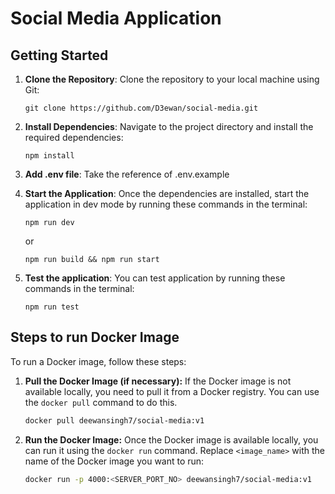 # Social Media Application 

## Getting Started

1. **Clone the Repository**: Clone the repository to your local machine using Git:

   ```
   git clone https://github.com/D3ewan/social-media.git
   ```

2. **Install Dependencies**: Navigate to the project directory and install the required dependencies:

   ```
   npm install
   ```
3. **Add .env file**: Take the reference of  .env.example

4. **Start the Application**: Once the dependencies are installed, start the application in dev mode by running these commands in the terminal:

   ```
   npm run dev
   ```

   or

   ```
   npm run build && npm run start
   ```
5. **Test the application**: You can test application by running these commands in the terminal:
   ```
   npm run test
   ```

## Steps to run Docker Image

To run a Docker image, follow these steps:

1. **Pull the Docker Image (if necessary):** If the Docker image is not available locally, you need to pull it from a Docker registry. You can use the `docker pull` command to do this.
   
    ```bash
   docker pull deewansingh7/social-media:v1
    ```

3. **Run the Docker Image:** Once the Docker image is available locally, you can run it using the `docker run` command. Replace `<image_name>` with the name of the Docker image you want to run:

    ```bash
    docker run -p 4000:<SERVER_PORT_NO> deewansingh7/social-media:v1
    ```

